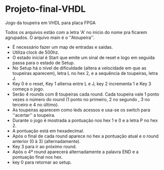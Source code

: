 # Projeto-final-VHDL
Jogo da toupeira em VHDL para placa FPGA 

Todos os arquivos estão com a letra 'A'  no inicio do nome pra ficarem agrupados.
O arquivo main é o ''Atoupeira''.

- É necessário fazer um map de entradas e saídas. 
- Utiliza clock de 500hz. 
- O estado inicial é Start que emite um sinal de reset e logo em seguida passa para o estado de Setup.
- No Setup há o nível de dificuldade (altera a velocidade em que as toupeiras aparecem), letra L no hex 2, e a sequência de toupeiras, letra J.
- Key 0 é o reset, Key 1 alterna entre L e J, key 2 incrementa 1 e Key 3 começa o jogo. 
- Serão 4 rounds com 8 toupeiras cada round. Cada toupeira vale 1 ponto vezes o número do round (1 ponto no primeiro, 2 no segundo , 3 no terceiro e 4 no último).
- As toupeiras aparecem como leds acessos e usa-se os switch para ''acertar'' a toupeira.
- Durante o jogo é mostrada a pontuação nos hex 1 e 0 e a letra P no hex 2. 
- A pontuação está em hexadecimal.
- Após o final de cada round aparece no hex a pontuação atual e o round anterior (0 à 3) (alternadamente).
- Key 3 para ir ao próximo round.
- Após o 4º round aparecerá alternadamente a palavra END e a pontuação final nos hex.
- key 0 para retornar ao setup.

